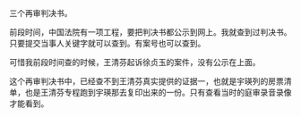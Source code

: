 三个再审判决书。

前段时间，中国法院有一项工程，要把判决书都公示到网上。我就查到过判决书。只要提交当事人关键字就可以查到。有案号也可以查到。

可惜我前段时间查的时候，王清芬起诉徐贞玉的案件，没有公示在上面。

这个再审判决书中，已经查不到王清芬真实提供的证据一，也就是宇瑛列的房票清单，也是王清芬专程跑到宇瑛那去复印出来的一份。只有查看当时的庭审录音录像才能看到。
